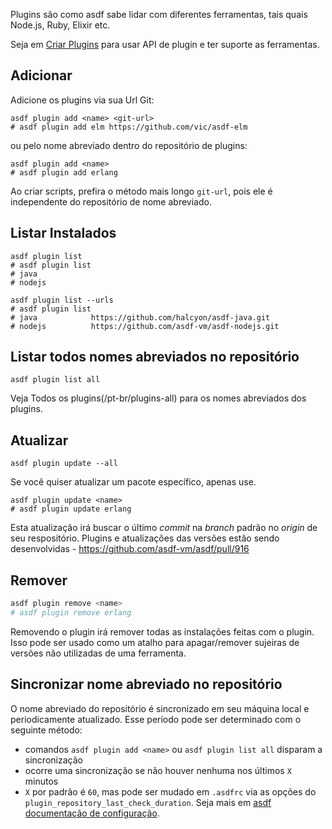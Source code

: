 Plugins são como asdf sabe lidar com diferentes ferramentas, tais quais Node.js, Ruby, Elixir etc.

Seja em [Criar Plugins](/pt-br/plugins-create) para usar API de plugin e ter suporte as ferramentas. 

## Adicionar

Adicione os plugins via sua Url Git: 

```shell
asdf plugin add <name> <git-url>
# asdf plugin add elm https://github.com/vic/asdf-elm
```
ou pelo nome abreviado dentro do repositório de plugins:

```shell
asdf plugin add <name>
# asdf plugin add erlang
```

Ao criar scripts, prefira o método mais longo `git-url`, pois ele é independente do repositório de nome abreviado. 

## Listar Instalados

```shell
asdf plugin list
# asdf plugin list
# java
# nodejs
```

```shell
asdf plugin list --urls
# asdf plugin list
# java            https://github.com/halcyon/asdf-java.git
# nodejs          https://github.com/asdf-vm/asdf-nodejs.git
```

## Listar todos nomes abreviados no repositório

```shell
asdf plugin list all
```
Veja Todos os plugins(/pt-br/plugins-all) para os nomes abreviados dos plugins.

## Atualizar

```shell
asdf plugin update --all
```
Se você quiser atualizar um pacote específico, apenas use.

```shell
asdf plugin update <name>
# asdf plugin update erlang
```
Esta atualização irá buscar o último *commit* na *branch* padrão no *origin* de seu respositório. Plugins e atualizações das versões estão sendo desenvolvidas  - https://github.com/asdf-vm/asdf/pull/916

## Remover

```bash
asdf plugin remove <name>
# asdf plugin remove erlang
```
Removendo o plugin irá remover todas as instalações feitas com o plugin. Isso pode ser usado como um atalho para apagar/remover sujeiras de versões não utilizadas de uma ferramenta. 

## Sincronizar nome abreviado no repositório

O nome abreviado do repositório é sincronizado em seu máquina local e periodicamente atualizado. Esse período pode ser determinado com o seguinte método:

- comandos `asdf plugin add <name>` ou `asdf plugin list all` disparam a sincronização
- ocorre uma sincronização se não houver nenhuma nos últimos `X` minutos 
- `X` por padrão é `60`, mas pode ser mudado em `.asdfrc` via as opções do `plugin_repository_last_check_duration`. Seja mais em [asdf documentação de configuração](/pt-br/core-configuration).
